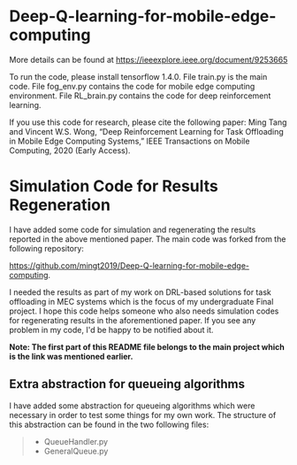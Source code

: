 # Deep-Q-learning-for-mobile-edge-computing

More details can be found at https://ieeexplore.ieee.org/document/9253665

To run the code, please install tensorflow 1.4.0. File train.py is the main code. File fog_env.py contains the code for mobile edge computing environment. File RL_brain.py contains the code for deep reinforcement learning.

If you use this code for research, please cite the following paper:
Ming Tang and Vincent W.S. Wong, “Deep Reinforcement Learning for Task Offloading in Mobile Edge Computing Systems,” IEEE Transactions on Mobile Computing, 2020 (Early Access).

# Simulation Code for Results Regeneration
I have added some code for simulation and regenerating the results reported in the above mentioned paper.
The main code was forked from the following repository:

https://github.com/mingt2019/Deep-Q-learning-for-mobile-edge-computing.

I needed the results as part of my work on DRL-based solutions for task offloading in MEC systems which is the focus of my undergraduate Final project.
I hope this code helps someone who also needs simulation codes for regenerating results in the aforementioned paper.
If you see any problem in my code, I'd be happy to be notified about it.

**Note: The first part of this README file belongs to the main project which is the link was mentioned earlier.**

## Extra abstraction for queueing algorithms
I have added some abstraction for queueing algorithms which were necessary in order to test some things for my own work.
The structure of this abstraction can be found in the two following files:
> - QueueHandler.py
> - GeneralQueue.py
